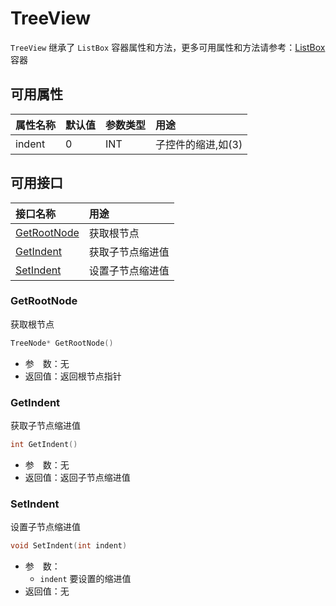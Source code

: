 ﻿# TreeView

`TreeView` 继承了 `ListBox` 容器属性和方法，更多可用属性和方法请参考：[ListBox](ListBox.md) 容器

## 可用属性

| 属性名称 | 默认值 | 参数类型 | 用途 |
| :--- | :--- | :--- | :--- |
| indent | 0 | INT | 子控件的缩进,如(3) |

## 可用接口

| 接口名称 | 用途 |
| :--- | :--- |
| [GetRootNode](#GetRootNode) | 获取根节点 |
| [GetIndent](#GetIndent) | 获取子节点缩进值 |
| [SetIndent](#SetIndent) | 设置子节点缩进值 |


### GetRootNode

获取根节点

```cpp
TreeNode* GetRootNode()
```

 - 参&emsp;数：无  
 - 返回值：返回根节点指针

### GetIndent

获取子节点缩进值

```cpp
int GetIndent()
```

 - 参&emsp;数：无  
 - 返回值：返回子节点缩进值

### SetIndent

设置子节点缩进值

```cpp
void SetIndent(int indent)
```

 - 参&emsp;数：  
    - `indent` 要设置的缩进值
 - 返回值：无